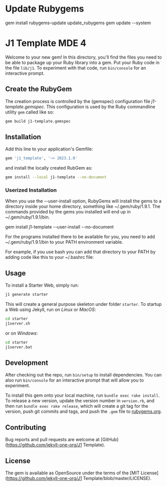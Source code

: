 # Update Rubygems

gem install rubygems-update
update_rubygems
gem update --system

# J1 Template MDE 4

Welcome to your new gem! In this directory, you'll find the files you need to
be able to package up your Ruby library into a gem. Put your Ruby code in the
file `lib/j1`. To experiment with that code, run `bin/console` for
an interactive prompt.

## Create the RubyGem

The creation process is controlled by the (gemspec) configuration file
*j1-template.gemspec*. This configuration is used by the Ruby
commandline utility `gem` called like so:

``` sh
gem build j1-template.gemspec
```

## Installation

Add this line to your application's Gemfile:

``` ruby
gem 'j1_template', '~> 2023.1.0'
```

and install the locally created RubGem as:

``` sh
gem install --local j1-template --no-document
```

### Userized Installation

When you use the --user-install option, RubyGems will install the gems to a
directory inside your home directory, something like ~/.gem/ruby/1.9.1. The
commands provided by the gems you installed will end up in
~/.gem/ruby/1.9.1/bin.

gem install j1-template --user-install --no-document


For the programs installed there to be available for
you, you need to add ~/.gem/ruby/1.9.1/bin to your PATH environment variable.

For example, if you use bash you can add that directory to your PATH by
adding code like this to your ~/.bashrc file:


## Usage

To install a Starter Web, simply run:

``` sh
j1 generate starter
```

This will create a general purpose skeleton under folder `starter`. To startup
a Web using Jekyll, run on *Linux* or *MacOS*:

``` sh
cd starter
j1server.sh
```
or on *Windows*:

``` sh
cd starter
j1server.bat
```

## Development

After checking out the repo, run `bin/setup` to install dependencies. You can
also run `bin/console` for an interactive prompt that will allow you to
experiment.

To install this gem onto your local machine, run `bundle exec rake install`.
To release a new version, update the version number in `version.rb`, and then
run `bundle exec rake release`, which will create a git tag for the version,
push git commits and tags, and push the `.gem` file to
[rubygems.org](https://rubygems.org).


## Contributing

Bug reports and pull requests are welcome at
[GitHub](https://github.com/jekyll-one-org/J1 Template).


## License

The gem is available as OpenSource under the terms of the
[MIT License](https://github.com/jekyll-one-org/J1 Template/blob/master/LICENSE).
